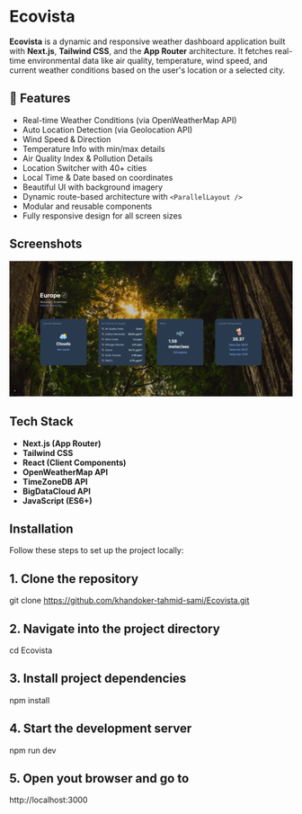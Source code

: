# Ecovista

**Ecovista** is a dynamic and responsive weather dashboard application built with **Next.js**, **Tailwind CSS**, and the **App Router** architecture. It fetches real-time environmental data like air quality, temperature, wind speed, and current weather conditions based on the user's location or a selected city.

## 🚀 Features

- Real-time Weather Conditions (via OpenWeatherMap API)
- Auto Location Detection (via Geolocation API)
- Wind Speed & Direction
- Temperature Info with min/max details
- Air Quality Index & Pollution Details
- Location Switcher with 40+ cities
- Local Time & Date based on coordinates
- Beautiful UI with background imagery
- Dynamic route-based architecture with `<ParallelLayout />`
- Modular and reusable components
- Fully responsive design for all screen sizes

## Screenshots

![Ecovista Screenshot](./ecovista.png)

## Tech Stack

- **Next.js (App Router)**
- **Tailwind CSS**
- **React (Client Components)**
- **OpenWeatherMap API**
- **TimeZoneDB API**
- **BigDataCloud API**
- **JavaScript (ES6+)**

## Installation

Follow these steps to set up the project locally:

## 1. Clone the repository

git clone https://github.com/khandoker-tahmid-sami/Ecovista.git

## 2. Navigate into the project directory

cd Ecovista

## 3. Install project dependencies

npm install

## 4. Start the development server

npm run dev

## 5. Open yout browser and go to

http://localhost:3000
